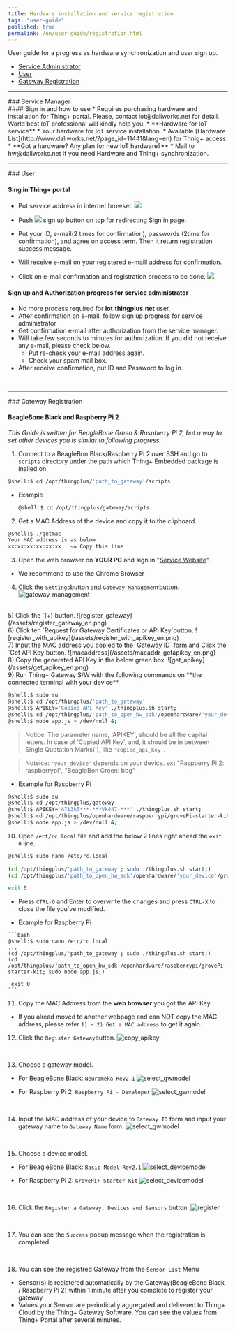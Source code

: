 ```yaml
---
title: Hardware installation and service registration
tags: "user-guide"
published: true
permalink: /en/user-guide/registration.html
---
```


User guide for a progress as hardware synchronization and user sign up. 

* [Service Administrator](#id-serviceadmin)
* [User](#id-enduser) 
* [Gateway Registration](#id-gateway) 

---
<div id='id-serviceadmin'></div>
### Service Manager
<br>
#### Sign in and how to use
  * Requires purchasing hardware and installation for Thing+ portal. Please, contact iot@daliworks.net for detail. World best IoT professional will kindly help you.
  * **Hardware for IoT service**
    * Your hardware for IoT service installation.
    * Available [Hardware List](http://www.daliworks.net/?page_id=11441&lang=en) for Thnig+ access
  * **Got a hardware? Any plan for new IoT hardware?**
    * Mail to hw@daliworks.net if you need Hardware and Thing+ synchronization.

<br>

---
<div id='id-enduser'></div>
### User
<br>

<!---
### Prerequestion for service 
  * Registor member in {serviceName}.thingplus.net 
  * Service administration approval and authorization 
-->

#### Sing in Thing+ portal 
  * Put service address in internet browser.
![](/assets/2_address.png)

  * Push ![](/assets/en_2_register.png) sign up button on top for redirecting Sign in page.
  * Put your ID, e-mail(2 times for confirmation), passwords (2time for confirmation), and agree on access term. Then it return registration success message.
  * Will receive e-mail on your registered e-maill address for confirmation.
  * Click on e-mail confirmation and registration process to be done.
![](/assets/en_2_email.png)

#### Sign up and Authorization progress for service administrator
  * No more process required for **iot.thingplus.net** user.
  * After confirmation on e-mail, follow sign up progress for service administrator
  * Get confirmation e-mail after authorization from the service manager.
  * Will take few seconds to minutes for authorization. If you did not receive any e-mail, please check below.
    * Put re-check your e-mail address again.
    * Check your spam mail box.
  * After receive confirmation, put ID and Password to log in.


<br>

---
<div id='id-gateway'></div>
### Gateway Registration
<br>

#### BeagleBone Black and Raspberry Pi 2

_This Guide is written for BeagleBone Green & Raspberry Pi 2, but a way to set other devices you is similar to following progress._

1) Connect to a BeagleBon Black/Raspberry Pi 2 over SSH and go to `scripts` directory under the path which Thing+ Embedded package is inalled on.

```bash
@shell:$ cd /opt/thingplus/'path_to_gateway'/scripts
```

   - Example


     ```bash
     @shell:$ cd /opt/thingplus/gateway/scripts
     ```

2) Get a MAC Address of the device and copy it to the clipboard.

```bash
@shell:$ ./getmac
Your MAC address is as below
xx:xx:xx:xx:xx:xx   <= Copy this line
```

3) Open the web browser on **YOUR PC** and sign in "[Service Website](https://www.thingplus.net)".
- We recommend to use the Chrome Browser


4) Click the `Settings`button and `Gateway Management`button.
![gateway_management](/assets/gateway_management_en.png)

<br/>
5) Click the `(+)`button.
![register_gateway](/assets/register_gateway_en.png)

<br/>
6) Click teh `Request for Gateway Certificates or API Key`button.
![register_with_apikey](/assets/register_with_apikey_en.png)

<br/>
7) Input the MAC address you copied to the `Gateway ID` form and Click the `Get API Key`button.
![macaddress](/assets/macaddr_getapikey_en.png)

<br/>
8) Copy the generated API Key in the below green box.
![get_apikey](/assets/get_apikey_en.png)

<br/>
9) Run Thing+ Gateway S/W with the following commands on **the connected terminal with your device**.

```bash
@shell:$ sudo su
@shell:$ cd /opt/thingplus/'path_to_gateway'
@shell:$ APIKEY='Copied API Key' ./thingplus.sh start;
@shell:$ cd /opt/thingplus/'path_to_open_hw_sdk'/openhardware/'your_device'/grovePi-starter-kit;
@shell:$ node app.js > /dev/null &;
```

> Notice: The parameter name, 'APIKEY', should be all the capital letters. In case of 'Copied API Key', and, it should be in between Single Quotation Marks('), like `'copied_api_key'`.

> Noteice: `'your_device'` depends on your device. ex) "Raspberry Pi 2: raspberrypi", "BeagleBon Green: bbg"

   - Example for Raspberry Pi


   ```bash
   @shell:$ sudo su
   @shell:$ cd /opt/thingplus/gateway
   @shell:$ APIKEY='A7i3kT***-***Vk447-***' ./thingplus.sh start;
   @shell:$ cd /opt/thingplus/openhardware/raspberrypi/grovePi-starter-kit;
   @shell:$ node app.js > /dev/null &;
   ```

10) Open `/ect/rc.local` file and add the below 2 lines right ahead the `exit 0` line.

```bash
@shell:$ sudo nano /etc/rc.local
...
(cd /opt/thingplus/'path_to_gateway'; sudo ./thingplus.sh start;)
(cd /opt/thingplus/'path_to_open_hw_sdk'/openhardware/'your_device'/grovePi-starter-kit; sudo node app.js;)

exit 0
```

   - Press `CTRL-O` and Enter to overwrite the changes and press `CTRL-X` to close the file you've modified.

   - Example for Raspberry Pi


    ```bash
    @shell:$ sudo nano /etc/rc.local
    ...
    (cd /opt/thingplus/'path_to_gateway'; sudo ./thingplus.sh start;)
    (cd /opt/thingplus/'path_to_open_hw_sdk'/openhardware/raspberrypi/grovePi-starter-kit; sudo node app.js;)

     exit 0
    ```


11) Copy the MAC Address from the **web browser** you got the API Key.

   - If you alread moved to another webpage and can NOT copy the MAC address, please refer `1) ~ 2) Get a MAC address` to get it again.

12) Click the `Register Gateway`button.
![copy_apikey](/assets/copy_apikey_en.png)

<br/>

13) Choose a gateway model.

- For BeagleBone Black: `Neuromeka Rev2.1`
![select_gwmodel](/assets/select_gwmodel_beagle_en.png)

- For Raspberry Pi 2: `Raspberry Pi - Developer`
![select_gwmodel](/assets/select_gwmodel_raspberry_en.png)

<br/>

14) Input the MAC address of your device to `Gateway ID` form and input your gateway name to `Gateway Name` form.
![select_gwmodel](/assets/inputmac_name_en.png)

<br/>

15) Choose a device model.

- For BeagleBone Black: `Basic Model Rev2.1`
![select_devicemodel](/assets/select_devicemodel_beagle_en.png)

- For Raspberry Pi 2: `GrovePi+ Starter Kit`
![select_devicemodel](/assets/select_devicemodel_raspberry_en.png)

<br/>

16) Click the `Register a Gateway, Devices and Sensors` button.
![register](/assets/register_en.png)

<br/>

17) You can see the `Success` popup message when the registration is completed

<br>

18) You can see the registred Gateway from the `Sensor List` Menu

  - Sensor(s) is registered automatically by the Gateway(BeagleBone Black / Raspberry Pi 2) within 1 minute after you complete to register your gateway
  - Values your Sensor are periodically aggregated and delivered to Thing+ Cloud by the Thing+ Gateway Software. You can see the values from Thing+ Portal after several minutes.

<br>
